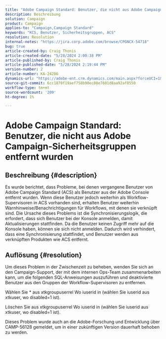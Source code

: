 ```yaml
---
title: "Adobe Campaign Standard: Benutzer, die nicht aus Adobe Campaign-Sicherheitsgruppen entfernt wurden"
description: Beschreibung
solution: Campaign
product: Campaign
applies-to: "Campaign,Campaign Standard"
keywords: "KCS, Benutzer, Sicherheitsgruppen, ACS"
resolution: Resolution
internal-notes: "https://jira.corp.adobe.com/browse/CPGNCX-54718"
bug: true
article-created-by: Craig Thonis
article-created-date: "5/28/2024 2:00:38 PM"
article-published-by: Craig Thonis
article-published-date: "5/28/2024 2:19:44 PM"
version-number: 2
article-number: KA-24286
dynamics-url: "https://adobe-ent.crm.dynamics.com/main.aspx?forceUCI=1&pagetype=entityrecord&etn=knowledgearticle&id=38ed8ea5-fa1c-ef11-840a-000d3a37816b"
source-git-commit: 6cc1870f19aef758b90ec08e7601d8aa92af0550
workflow-type: tm+mt
source-wordcount: '209'
ht-degree: 1%

---
```


# Adobe Campaign Standard: Benutzer, die nicht aus Adobe Campaign-Sicherheitsgruppen entfernt wurden

## Beschreibung {#description}


Es wurde berichtet, dass Probleme, bei denen vergangene Benutzer von Adobe Campaign Standard (ACS) als Benutzer aus der Adobe Console entfernt wurden. Wenn diese Benutzer jedoch weiterhin als Workflow-Supervisoren in ACS vorhanden sind, erhalten Benutzer weiterhin Warnhinweise/Benachrichtigungen für Workflows, mit denen sie verknüpft sind. Die Ursache dieses Problems ist die Synchronisierungslogik, die erfordert, dass sich Benutzer bei der Konsole anmelden, damit Aktualisierungen stattfinden. Da die Benutzer keinen Zugriff mehr auf die Konsole haben, können sie sich nicht anmelden. Dadurch wird verhindert, dass eine Synchronisierung stattfindet, und Benutzer werden aus verknüpften Produkten wie ACS entfernt.


## Auflösung {#resolution}


Um dieses Problem in der Zwischenzeit zu beheben, wenden Sie sich an den Campaign-Support, der mit dem internen Ops-Team zusammenarbeiten kann, um die folgenden SQL-Anweisungen auszuführen und deaktivierte Benutzer aus den Gruppen der Workflow-Supervisoren zu entfernen.

Wählen Sie \* aus xtkgroupuserrel Wo iuserid in (wählen Sie iuserid aus xtkuser, wo disabled=1 ist).

Löschen Sie aus xtkgroupuserrel Wo iuserid in (wählen Sie iuserid aus xtkuser, wo disabled=1 ist).

Dieses Problem wurde auch an die Adobe-Forschung und Entwicklung über CAMP-56128 gemeldet, um in einer zukünftigen Version dauerhaft behoben zu werden.

